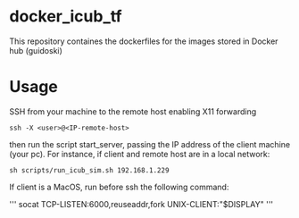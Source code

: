 # docker_icub_tf
This repository containes the dockerfiles for the images stored in Docker hub (guidoski)

# Usage

SSH from your machine to the remote host enabling X11 forwarding

```
ssh -X <user>@<IP-remote-host>
```

then run the script start_server, passing the IP address of the client machine (your pc).
For instance, if client and remote host are in a local network:

```
sh scripts/run_icub_sim.sh 192.168.1.229
````

If client is a MacOS, run before ssh the following command:

'''
socat TCP-LISTEN:6000,reuseaddr,fork UNIX-CLIENT:\"$DISPLAY\"
'''
